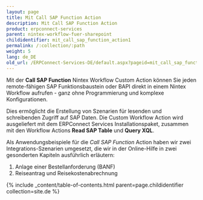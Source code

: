 ```yaml
---
layout: page
title: Mit Call SAP Function Action
description: Mit Call SAP Function Action
product: erpconnect-services
parent: nintex-workflow-fuer-sharepoint
childidentifier: mit_call_sap_function_action1
permalink: /:collection/:path
weight: 5
lang: de_DE
old_url: /ERPConnect-Services-DE/default.aspx?pageid=mit_call_sap_function_action1
---
```


Mit der **Call SAP Function** Nintex Workflow Custom Action können Sie jeden remote-fähigen SAP Funktionsbaustein oder BAPI direkt in einem Nintex Workflow aufrufen - ganz ohne Programmierung und komplexe Konfigurationen.   

Dies ermöglicht die Erstellung von Szenarien für lesenden und schreibenden Zugriff auf SAP Daten. Die Custom Workflow Action wird ausgeliefert mit dem ERPConnect Services Installationspaket, zusammen mit den Workflow Actions **Read SAP Table** und **Query XQL**.  

Als Anwendungsbeispiele für die *Call SAP Function* Action haben wir zwei Integrations-Szenarien umgesetzt, die wir in der Online-Hilfe in zwei gesonderten Kapiteln ausführlich erläutern:

1. Anlage einer Bestellanforderung (BANF) 
2. Reiseantrag und Reisekostenabrechnung 

{% include _content/table-of-contents.html parent=page.childidentifier collection=site.de %}